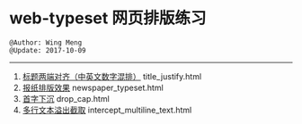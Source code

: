 # web-typeset 网页排版练习
    @Author: Wing Meng
    @Update: 2017-10-09
---
1. [标题两端对齐（中英文数字混排）](https://wingmeng.github.io/web-typeset/title_justify.html) title_justify.html
1. [报纸排版效果](https://wingmeng.github.io/web-typeset/newspaper_typeset.html) newspaper_typeset.html
1. [首字下沉](https://wingmeng.github.io/web-typeset/drop_cap.html) drop_cap.html
1. [多行文本溢出截取](https://wingmeng.github.io/web-typeset/intercept_multiline_text.html) intercept_multiline_text.html
